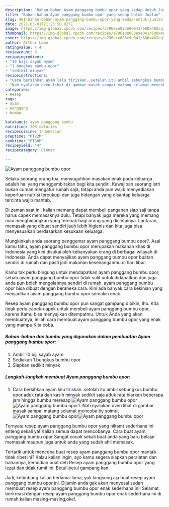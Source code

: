 ```yaml
---
description: "Bahan-bahan Ayam panggang bumbu opor yang sedap Untuk Jualan"
title: "Bahan-bahan Ayam panggang bumbu opor yang sedap Untuk Jualan"
slug: 491-bahan-bahan-ayam-panggang-bumbu-opor-yang-sedap-untuk-jualan
date: 2021-03-01T21:25:50.827Z
image: https://img-global.cpcdn.com/recipes/a796ece083e9e041/680x482cq70/ayam-panggang-bumbu-opor-foto-resep-utama.jpg
thumbnail: https://img-global.cpcdn.com/recipes/a796ece083e9e041/680x482cq70/ayam-panggang-bumbu-opor-foto-resep-utama.jpg
cover: https://img-global.cpcdn.com/recipes/a796ece083e9e041/680x482cq70/ayam-panggang-bumbu-opor-foto-resep-utama.jpg
author: Arthur Lowe
ratingvalue: 4.4
reviewcount: 8
recipeingredient:
- "10 biji sayab ayam"
- "1 bungkus bumbu opor"
- "sedikit minyak"
recipeinstructions:
- "Cara bersihkan ayam lalu tiriskan..setelah itu ambil sebungkus bumbu opor aduk rata dan kasih minyak sedikit saja aduk rata biarkan beberapa jam hingga bumbu meresap"
- "Nah nyalakan oven lihat di gambar masak sampai matang selamat mencoba by soimut"
categories:
- Resep
tags:
- ayam
- panggang
- bumbu

katakunci: ayam panggang bumbu 
nutrition: 208 calories
recipecuisine: Indonesian
preptime: "PT22M"
cooktime: "PT60M"
recipeyield: "4"
recipecategory: Dinner

---
```



![Ayam panggang bumbu opor](https://img-global.cpcdn.com/recipes/a796ece083e9e041/680x482cq70/ayam-panggang-bumbu-opor-foto-resep-utama.jpg)

Selaku seorang orang tua, menyuguhkan masakan enak pada keluarga adalah hal yang menggembirakan bagi kita sendiri. Kewajiban seorang istri bukan cuman mengatur rumah saja, tetapi anda pun wajib menyediakan keperluan nutrisi tercukupi dan juga hidangan yang disantap keluarga tercinta wajib mantab.

Di zaman  saat ini, kalian memang dapat membeli panganan siap saji tanpa harus capek memasaknya dulu. Tetapi banyak juga mereka yang memang mau menghidangkan yang terenak bagi orang yang dicintainya. Lantaran, memasak yang dibuat sendiri jauh lebih higienis dan kita juga bisa menyesuaikan berdasarkan kesukaan keluarga. 



Mungkinkah anda seorang penggemar ayam panggang bumbu opor?. Asal kamu tahu, ayam panggang bumbu opor merupakan makanan khas di Indonesia yang kini disukai oleh kebanyakan orang di berbagai wilayah di Indonesia. Anda dapat menyajikan ayam panggang bumbu opor buatan sendiri di rumah dan pasti jadi makanan kesenanganmu di hari libur.

Kamu tak perlu bingung untuk mendapatkan ayam panggang bumbu opor, sebab ayam panggang bumbu opor tidak sulit untuk didapatkan dan juga anda pun boleh mengolahnya sendiri di rumah. ayam panggang bumbu opor bisa dibuat dengan beraneka cara. Kini ada banyak cara kekinian yang menjadikan ayam panggang bumbu opor semakin enak.

Resep ayam panggang bumbu opor pun sangat gampang dibikin, lho. Kita tidak perlu capek-capek untuk membeli ayam panggang bumbu opor, karena Kamu bisa menyajikan ditempatmu. Untuk Anda yang akan membuatnya, inilah cara membuat ayam panggang bumbu opor yang enak yang mampu Kita coba.

<!--inarticleads1-->

##### Bahan-bahan dan bumbu yang digunakan dalam pembuatan Ayam panggang bumbu opor:

1. Ambil 10 biji sayab ayam
1. Sediakan 1 bungkus bumbu opor
1. Siapkan sedikit minyak




<!--inarticleads2-->

##### Langkah-langkah membuat Ayam panggang bumbu opor:

1. Cara bersihkan ayam lalu tiriskan..setelah itu ambil sebungkus bumbu opor aduk rata dan kasih minyak sedikit saja aduk rata biarkan beberapa jam hingga bumbu meresap
<img src="https://img-global.cpcdn.com/steps/9700699b82669230/160x128cq70/ayam-panggang-bumbu-opor-langkah-memasak-1-foto.jpg" alt="Ayam panggang bumbu opor"><img src="https://img-global.cpcdn.com/steps/47b6b91412e1d495/160x128cq70/ayam-panggang-bumbu-opor-langkah-memasak-1-foto.jpg" alt="Ayam panggang bumbu opor">1. Nah nyalakan oven lihat di gambar masak sampai matang selamat mencoba by soimut
<img src="https://img-global.cpcdn.com/steps/7ff427b3d9410784/160x128cq70/ayam-panggang-bumbu-opor-langkah-memasak-2-foto.jpg" alt="Ayam panggang bumbu opor"><img src="https://img-global.cpcdn.com/steps/7ffdc9d94d37f767/160x128cq70/ayam-panggang-bumbu-opor-langkah-memasak-2-foto.jpg" alt="Ayam panggang bumbu opor">



Ternyata resep ayam panggang bumbu opor yang nikamt sederhana ini enteng sekali ya! Kalian semua dapat mencobanya. Cara buat ayam panggang bumbu opor Sangat cocok sekali buat anda yang baru belajar memasak maupun juga untuk anda yang sudah ahli memasak.

Tertarik untuk mencoba buat resep ayam panggang bumbu opor mantab tidak ribet ini? Kalau kalian ingin, ayo kamu segera siapkan peralatan dan bahannya, kemudian buat deh Resep ayam panggang bumbu opor yang lezat dan tidak rumit ini. Betul-betul gampang kan. 

Jadi, ketimbang kalian berlama-lama, yuk langsung aja buat resep ayam panggang bumbu opor ini. Dijamin anda gak akan menyesal sudah membuat resep ayam panggang bumbu opor enak sederhana ini! Selamat berkreasi dengan resep ayam panggang bumbu opor enak sederhana ini di rumah kalian masing-masing,oke!.

